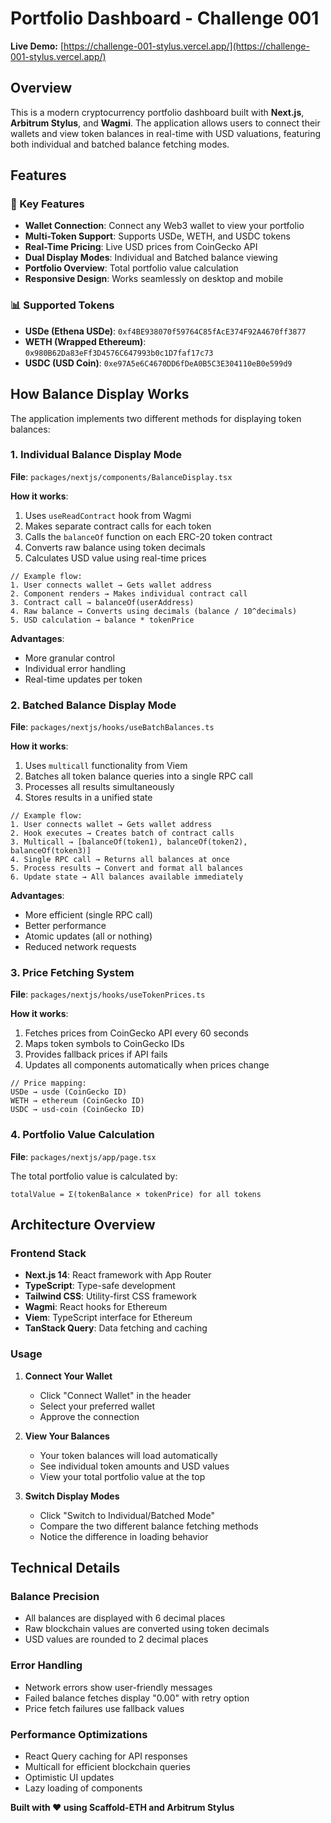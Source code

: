 # Portfolio Dashboard - Challenge 001

**Live Demo:** [https://challenge-001-stylus.vercel.app/](https://challenge-001-stylus.vercel.app/)

## Overview

This is a modern cryptocurrency portfolio dashboard built with **Next.js**, **Arbitrum Stylus**, and **Wagmi**. The application allows users to connect their wallets and view token balances in real-time with USD valuations, featuring both individual and batched balance fetching modes.

## Features

### 🚀 Key Features
- **Wallet Connection**: Connect any Web3 wallet to view your portfolio
- **Multi-Token Support**: Supports USDe, WETH, and USDC tokens
- **Real-Time Pricing**: Live USD prices from CoinGecko API
- **Dual Display Modes**: Individual and Batched balance viewing
- **Portfolio Overview**: Total portfolio value calculation
- **Responsive Design**: Works seamlessly on desktop and mobile

### 📊 Supported Tokens
- **USDe (Ethena USDe)**: `0xf4BE938070f59764C85fAcE374F92A4670ff3877`
- **WETH (Wrapped Ethereum)**: `0x980B62Da83eFf3D4576C647993b0c1D7faf17c73`
- **USDC (USD Coin)**: `0xe97A5e6C4670DD6fDeA0B5C3E304110eB0e599d9`

## How Balance Display Works

The application implements two different methods for displaying token balances:

### 1. Individual Balance Display Mode

**File**: `packages/nextjs/components/BalanceDisplay.tsx`

**How it works**:
1. Uses `useReadContract` hook from Wagmi
2. Makes separate contract calls for each token
3. Calls the `balanceOf` function on each ERC-20 token contract
4. Converts raw balance using token decimals
5. Calculates USD value using real-time prices

```tsx
// Example flow:
1. User connects wallet → Gets wallet address
2. Component renders → Makes individual contract call
3. Contract call → balanceOf(userAddress)
4. Raw balance → Converts using decimals (balance / 10^decimals)
5. USD calculation → balance * tokenPrice
```

**Advantages**: 
- More granular control
- Individual error handling
- Real-time updates per token

### 2. Batched Balance Display Mode

**File**: `packages/nextjs/hooks/useBatchBalances.ts`

**How it works**:
1. Uses `multicall` functionality from Viem
2. Batches all token balance queries into a single RPC call
3. Processes all results simultaneously
4. Stores results in a unified state

```tsx
// Example flow:
1. User connects wallet → Gets wallet address
2. Hook executes → Creates batch of contract calls
3. Multicall → [balanceOf(token1), balanceOf(token2), balanceOf(token3)]
4. Single RPC call → Returns all balances at once
5. Process results → Convert and format all balances
6. Update state → All balances available immediately
```

**Advantages**:
- More efficient (single RPC call)
- Better performance
- Atomic updates (all or nothing)
- Reduced network requests

### 3. Price Fetching System

**File**: `packages/nextjs/hooks/useTokenPrices.ts`

**How it works**:
1. Fetches prices from CoinGecko API every 60 seconds
2. Maps token symbols to CoinGecko IDs
3. Provides fallback prices if API fails
4. Updates all components automatically when prices change

```tsx
// Price mapping:
USDe → usde (CoinGecko ID)
WETH → ethereum (CoinGecko ID) 
USDC → usd-coin (CoinGecko ID)
```

### 4. Portfolio Value Calculation

**File**: `packages/nextjs/app/page.tsx`

The total portfolio value is calculated by:
```tsx
totalValue = Σ(tokenBalance × tokenPrice) for all tokens
```

## Architecture Overview

### Frontend Stack
- **Next.js 14**: React framework with App Router
- **TypeScript**: Type-safe development
- **Tailwind CSS**: Utility-first CSS framework
- **Wagmi**: React hooks for Ethereum
- **Viem**: TypeScript interface for Ethereum
- **TanStack Query**: Data fetching and caching

### Usage

1. **Connect Your Wallet**
   - Click "Connect Wallet" in the header
   - Select your preferred wallet
   - Approve the connection

2. **View Your Balances**
   - Your token balances will load automatically
   - See individual token amounts and USD values
   - View your total portfolio value at the top

3. **Switch Display Modes**
   - Click "Switch to Individual/Batched Mode"
   - Compare the two different balance fetching methods
   - Notice the difference in loading behavior

## Technical Details

### Balance Precision
- All balances are displayed with 6 decimal places
- Raw blockchain values are converted using token decimals
- USD values are rounded to 2 decimal places

### Error Handling
- Network errors show user-friendly messages
- Failed balance fetches display "0.00" with retry option
- Price fetch failures use fallback values

### Performance Optimizations
- React Query caching for API responses
- Multicall for efficient blockchain queries
- Optimistic UI updates
- Lazy loading of components

**Built with ❤️ using Scaffold-ETH and Arbitrum Stylus**